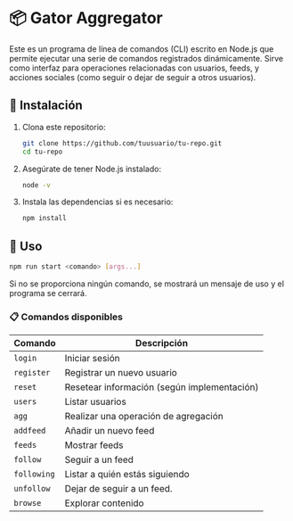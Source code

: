 # 📦 Gator Aggregator

Este es un programa de línea de comandos (CLI) escrito en Node.js que permite ejecutar una serie de comandos registrados dinámicamente. Sirve como interfaz para operaciones relacionadas con usuarios, feeds, y acciones sociales (como seguir o dejar de seguir a otros usuarios).

## 🚀 Instalación

1. Clona este repositorio:

   ```bash
   git clone https://github.com/tuusuario/tu-repo.git
   cd tu-repo
   ```

2. Asegúrate de tener Node.js instalado:

   ```bash
   node -v
   ```

3. Instala las dependencias si es necesario:

   ```bash
   npm install
   ```

## 🧠 Uso

```bash
npm run start <comando> [args...]
```

Si no se proporciona ningún comando, se mostrará un mensaje de uso y el programa se cerrará.

### 📋 Comandos disponibles

| Comando     | Descripción                                 |
| ----------- | ------------------------------------------- |
| `login`     | Iniciar sesión                              |
| `register`  | Registrar un nuevo usuario                  |
| `reset`     | Resetear información (según implementación) |
| `users`     | Listar usuarios                             |
| `agg`       | Realizar una operación de agregación        |
| `addfeed`   | Añadir un nuevo feed                        |
| `feeds`     | Mostrar feeds                               |
| `follow`    | Seguir a un feed                            |
| `following` | Listar a quién estás siguiendo              |
| `unfollow`  | Dejar de seguir a un feed.                  |
| `browse`    | Explorar contenido                          |

